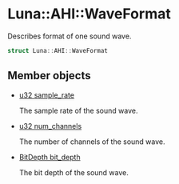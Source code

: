 # Luna::AHI::WaveFormat
Describes format of one sound wave. 

```c++
struct Luna::AHI::WaveFormat
```

## Member objects
* [u32 sample_rate](struct_luna_1_1_a_h_i_1_1_wave_format_1abc7e1bd012e3e4b0f30065588c098af2.md)

    The sample rate of the sound wave. 

* [u32 num_channels](struct_luna_1_1_a_h_i_1_1_wave_format_1aa7ab6da6b807d0d2d3d18a545a3e490a.md)

    The number of channels of the sound wave. 

* [BitDepth bit_depth](struct_luna_1_1_a_h_i_1_1_wave_format_1a5dee8fe382ed235691acd9246f704222.md)

    The bit depth of the sound wave. 

